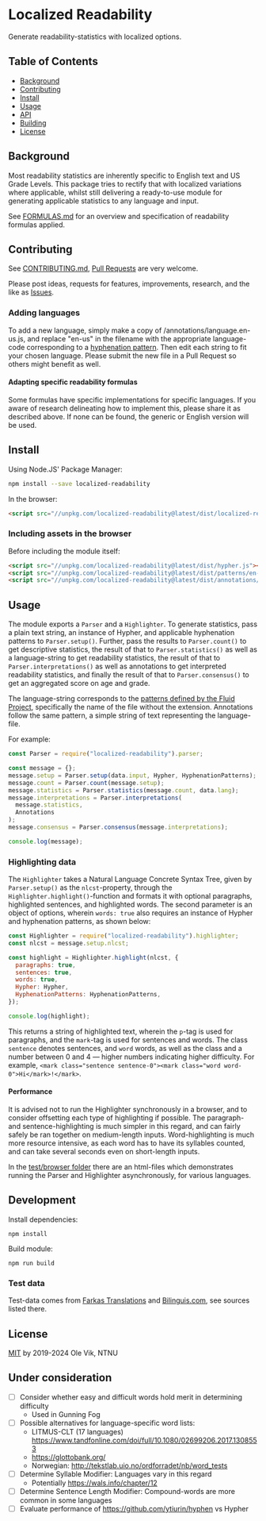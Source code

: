 # Localized Readability

Generate readability-statistics with localized options.

## Table of Contents

- [Background](#background)
- [Contributing](#contributing)
- [Install](#install)
- [Usage](#usage)
- [API](#api)
- [Building](#building)
- [License](#license)

## Background

Most readability statistics are inherently specific to English text and US Grade Levels. This package tries to rectify
that with localized variations where applicable, whilst still delivering a ready-to-use module for generating applicable
statistics to any language and input.

See [FORMULAS.md](FORMULAS.md) for an overview and specification of readability formulas applied.

## Contributing

See [CONTRIBUTING.md](CONTRIBUTING.md), [Pull Requests](https://github.com/OleVik/localized-readability/pulls) are very
welcome.

Please post ideas, requests for features, improvements, research, and the like as
[Issues](https://github.com/OleVik/localized-readability/issues).

### Adding languages

To add a new language, simply make a copy of /annotations/language.en-us.js, and replace "en-us" in the filename with
the appropriate language-code corresponding to a [hyphenation
pattern](https://github.com/fluid-project/hyphenation-patterns/tree/master/patterns). Then edit each string to fit your
chosen language. Please submit the new file in a Pull Request so others might benefit as well.

#### Adapting specific readability formulas

Some formulas have specific implementations for specific languages. If you aware of research delineating how to
implement this, please share it as described above. If none can be found, the generic or English version will be used.

## Install

Using Node.JS' Package Manager:

```bash
npm install --save localized-readability
```

In the browser:

```html
<script src="//unpkg.com/localized-readability@latest/dist/localized-readability.min.js"></script>
```

### Including assets in the browser

Before including the module itself:

```html
<script src="//unpkg.com/localized-readability@latest/dist/hypher.js"></script>
<script src="//unpkg.com/localized-readability@latest/dist/patterns/en-us.js"></script>
<script src="//unpkg.com/localized-readability@latest/dist/annotations/language.en-us.js"></script>
```

## Usage

The module exports a `Parser` and a `Highlighter`. To generate statistics, pass a plain text string, an instance of
Hypher, and applicable hyphenation patterns to `Parser.setup()`. Further, pass the results to `Parser.count()` to get
descriptive statistics, the result of that to `Parser.statistics()` as well as a language-string to get readability
statistics, the result of that to `Parser.interpretations()` as well as annotations to get interpreted readability
statistics, and finally the result of that to `Parser.consensus()` to get an aggregated score on age and grade.

The language-string corresponds to the [patterns defined by the Fluid
Project](https://github.com/fluid-project/hyphenation-patterns/tree/master/patterns), specifically the name of the file
without the extension. Annotations follow the same pattern, a simple string of text representing the language-file.

For example:

```js
const Parser = require("localized-readability").parser;

const message = {};
message.setup = Parser.setup(data.input, Hypher, HyphenationPatterns);
message.count = Parser.count(message.setup);
message.statistics = Parser.statistics(message.count, data.lang);
message.interpretations = Parser.interpretations(
  message.statistics,
  Annotations
);
message.consensus = Parser.consensus(message.interpretations);

console.log(message);
```

### Highlighting data

The `Highlighter` takes a Natural Language Concrete Syntax Tree, given by `Parser.setup()` as the `nlcst`-property,
through the `Highlighter.highlight()`-function and formats it with optional paragraphs, highlighted sentences, and
highlighted words. The second parameter is an object of options, wherein `words: true` also requires an instance of
Hypher and hyphenation patterns, as shown below:

```js
const Highlighter = require("localized-readability").highlighter;
const nlcst = message.setup.nlcst;

const highlight = Highlighter.highlight(nlcst, {
  paragraphs: true,
  sentences: true,
  words: true,
  Hypher: Hypher,
  HyphenationPatterns: HyphenationPatterns,
});

console.log(highlight);
```

This returns a string of highlighted text, wherein the `p`-tag is used for paragraphs, and the `mark`-tag is used for
sentences and words. The class `sentence` denotes sentences, and `word` words, as well as the class and a number between
0 and 4 — higher numbers indicating higher difficulty. For example, `<mark class="sentence sentence-0"><mark class="word word-0">Hi</mark>!</mark>`.

#### Performance

It is advised not to run the Highlighter synchronously in a browser, and to consider offsetting each type of
highlighting if possible. The paragraph- and sentence-highlighting is much simpler in this regard, and can fairly safely
be ran together on medium-length inputs. Word-highlighting is much more resource intensive, as each word has to have its
syllables counted, and can take several seconds even on short-length inputs.

In the [test/browser folder](https://github.com/OleVik/localized-readability/tree/master/test/browser) there are an
html-files which demonstrates running the Parser and Highlighter asynchronously, for various languages.

## Development

Install dependencies:

`npm install`

Build module:

`npm run build`

### Test data

Test-data comes from [Farkas
Translations](https://web.archive.org/web/20180120112908/http://www.farkastranslations.com/books/Doyle_Arthur_Conan-Hound_of_the_Baskervilles-en-fr-es-hu-fi-no.html)
and [Bilinguis.com](http://bilinguis.com/book/baskerville/), see sources listed there.

## License

[MIT](LICENSE) by 2019-2024 Ole Vik, NTNU

## Under consideration

- [ ] Consider whether easy and difficult words hold merit in determining difficulty
  - Used in Gunning Fog
- [ ] Possible alternatives for language-specific word lists:
  - LITMUS-CLT (17 languages) https://www.tandfonline.com/doi/full/10.1080/02699206.2017.1308553
  - https://glottobank.org/
  - Norwegian: http://tekstlab.uio.no/ordforradet/nb/word_tests
- [ ] Determine Syllable Modifier: Languages vary in this regard
  - Potentially https://wals.info/chapter/12
- [ ] Determine Sentence Length Modifier: Compound-words are more common in some languages
- [ ] Evaluate performance of https://github.com/ytiurin/hyphen vs Hypher

